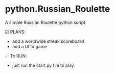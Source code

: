 # python.Russian_Roulette
A simple Russian Roulette python script. 

☑ PLANS:
- add a worldwide streak scoreboard
- add a UI to game

☄ To RUN:
- just run the start.py file to play.
